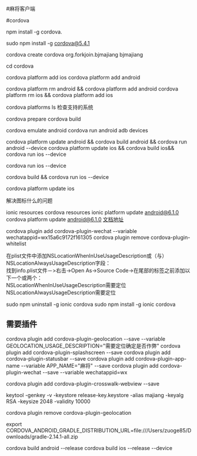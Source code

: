 #麻将客户端

#cordova

npm install -g cordova.

sudo npm install -g cordova@5.4.1

cordova create cordova org.forkjoin.bjmajiang bjmajiang

cd cordova

cordova platform add ios
cordova platform add android

cordova platform rm android && cordova platform add android
cordova platform rm ios && cordova platform add ios

cordova platforms ls 检查支持的系统

cordova prepare
cordova build

cordova emulate android
cordova run android
adb devices

cordova platform update android && cordova build android && cordova run android --device
cordova platform update ios && cordova build ios&& cordova run ios --device

cordova run ios --device

cordova build  && cordova run ios --device

cordova platform update ios

解决图标什么的问题

ionic resources
cordova resources
ionic platform update android@6.1.0
cordova platform update android@6.1.0
[文档地址](https://cordova.apache.org/docs/zh-cn/6.x/guide/cli/index.html)




cordova plugin add cordova-plugin-wechat --variable wechatappid=wx15a6c9172f161305
cordova plugin remove cordova-plugin-whitelist

 在plist文件中添加NSLocationWhenInUseUsageDescription或（与）NSLocationAlwaysUsageDescription字段：  
 找到info.plist文件－>右击->Open As->Source Code->在尾部的</dict>标签之前添加以下一个或两个：  
 <key>NSLocationWhenInUseUsageDescription</key><string>需要定位</string>  
 <key>NSLocationAlwaysUsageDescription</key><string>需要定位</string>
 
 
sudo npm  uninstall -g ionic cordova
sudo npm install -g ionic cordova

## 需要插件
cordova plugin add cordova-plugin-geolocation --save --variable GEOLOCATION_USAGE_DESCRIPTION="需要定位确定是否作弊"
cordova plugin add cordova-plugin-splashscreen --save
cordova plugin add cordova-plugin-statusbar --save
cordova plugin add cordova-plugin-app-name --variable APP_NAME="麻将" --save
cordova plugin add cordova-plugin-wechat  --save --variable wechatappid=wx



cordova plugin add cordova-plugin-crosswalk-webview --save




keytool -genkey -v -keystore release-key.keystore -alias majiang -keyalg RSA -keysize 2048 -validity 10000





cordova plugin remove cordova-plugin-geolocation


export CORDOVA_ANDROID_GRADLE_DISTRIBUTION_URL=file:///Users/zuoge85/Downloads/gradle-2.14.1-all.zip

cordova build android --release
cordova build ios --release --device